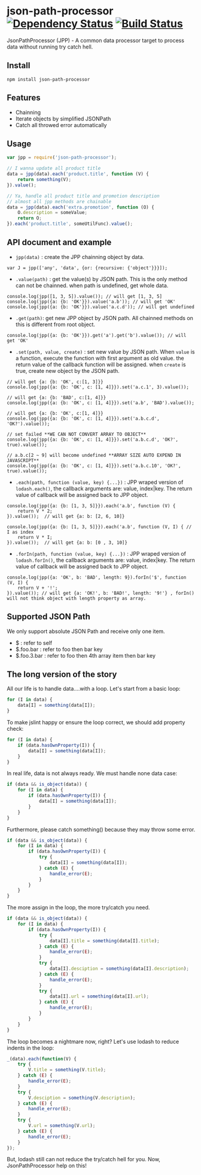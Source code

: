 json-path-processor [![Dependency Status](https://david-dm.org/zordius/json-path-processor.png)](https://david-dm.org/zordius/json-path-processor) [![Build Status](https://travis-ci.org/zordius/json-path-processor.svg?branch=master)](https://travis-ci.org/zordius/json-path-processor)
==========

JsonPathProcessor (JPP) - A common data processor target to process data without running try catch hell.

Install
-------

```
npm install json-path-processor
```

Features
--------

* Chainning
* Iterate objects by simplified JSONPath
* Catch all throwed error automatically

Usage
-----

```javascript
var jpp = require('json-path-processor');

// I wanna update all product title
data = jpp(data).each('product.title', function (V) {
    return something(V);
}).value();

// Ya, handle all product title and promotion description
// almost all jpp methods are chainable
data = jpp(data).each('extra.promotion', function (O) {
    O.description = someValue;
    return O;
}).each('product.title', someUtilFunc).value();
```

API document and example
------------------------

* `jpp(data)` : create the JPP chainning object by data.
```
var J = jpp(['any', 'data', {or: {recursive: {'object'}}}]);
```

* `.value(path)` : get the value(s) by JSON path. This is the only method can not be chainned. when path is undefined, get whole data.
```
console.log(jpp([1, 3, 5]).value()); // will get [1, 3, 5]
console.log(jpp({a: {b: 'OK'}}).value('a.b')); // will get 'OK'
console.log(jpp({a: {b: 'OK'}}).value('a.c.d')); // will get undefined
```

* `.get(path)`: get new JPP object by JSON path. All chainned methods on this is different from root object.
```
console.log(jpp({a: {b: 'OK'}}).get('a').get('b').value()); // will get 'OK'
```
* `.set(path, value, create)` : set new value by JSON path. When `value` is a function, execute the function with first argument as old value. the return value of the callback function will be assigned. when `create` is true, create new object by the JSON path.
```
// will get {a: {b: 'OK', c:[1, 3]}}
console.log(jpp({a: {b: 'OK', c: [1, 4]}}).set('a.c.1', 3).value());

// will get {a: {b: 'BAD', c:[1, 4]}}
console.log(jpp({a: {b: 'OK', c: [1, 4]}}).set('a.b', 'BAD').value());

// will get {a: {b: 'OK', c:[1, 4]}}
console.log(jpp({a: {b: 'OK', c: [1, 4]}}).set('a.b.c.d', 'OK?').value());

// set failed **WE CAN NOT CONVERT ARRAY TO OBJECT**
console.log(jpp({a: {b: 'OK', c: [1, 4]}}).set('a.b.c.d', 'OK?', true).value());

// a.b.c[2 ~ 9] will become undefined **ARRAY SIZE AUTO EXPEND IN JAVASCRIPT**
console.log(jpp({a: {b: 'OK', c: [1, 4]}}).set('a.b.c.10', 'OK?', true).value());
```

* `.each(path, function (value, key) {...})` : JPP wraped version of `lodash.each()`, the callback arguments are: value, index|key. The return value of callback will be assigned back to JPP object.
```
console.log(jpp({a: {b: [1, 3, 5]}}).each('a.b', function (V) {
    return V * 2;
}).value());  // will get {a: b: [2, 6, 10]}

console.log(jpp({a: {b: [1, 3, 5]}}).each('a.b', function (V, I) { // I as index
    return V * I;
}).value());  // will get {a: b: [0 , 3, 10]}
```

* `.forIn(path, function (value, key) {...})` : JPP wraped version of `lodash.forIn()`, the callback arguments are: value, index|key. The return value of callback will be assigned back to JPP object.
```
console.log(jpp({a: 'OK', b: 'BAD', length: 9}).forIn('$', function (V, I) {
    return V + '!';
}).value()); // will get {a: 'OK!', b: 'BAD!', length: '9!'} , forIn() will not think object with length property as array.
```

Supported JSON Path
-------------------

We only support absolute JSON Path and receive only one item.

* $ : refer to self
* $.foo.bar : refer to foo then bar key
* $.foo.3.bar : refer to foo then 4th array item then bar key

The long version of the story
-----------------------------

All our life is to handle data....with a loop. Let's start from a basic loop:

```javascript
for (I in data) {
    data[I] = something(data[I]);
}
```

To make jslint happy or ensure the loop correct, we should add property check:

```javascript
for (I in data) {
    if (data.hasOwnProperty(I)) {
        data[I] = something(data[I]);
    }
}
```

In real life, data is not always ready. We must handle none data case:

```javascript
if (data && is_object(data)) {
    for (I in data) {
        if (data.hasOwnProperty(I)) {
            data[I] = something(data[I]);
        }
    }
}
```

Furthermore, please catch something() because they may throw some error.

```javascript
if (data && is_object(data)) {
    for (I in data) {
        if (data.hasOwnProperty(I)) {
            try {
                data[I] = something(data[I]);
            } catch (E) {
                handle_error(E);
            }
        }
    }
}
```

The more assign in the loop, the more try/catch you need.

```javascript
if (data && is_object(data)) {
    for (I in data) {
        if (data.hasOwnProperty(I)) {
            try {
                data[I].title = something(data[I].title);
            } catch (E) {
                handle_error(E);
            }
            try {
                data[I].desciption = something(data[I].description);
            } catch (E) {
                handle_error(E);
            }
            try {
                data[I].url = something(data[I].url);
            } catch (E) {
                handle_error(E);
            }
        }
    }
}
```

The loop becomes a nightmare now, right? Let's use lodash to reduce indents in the loop:

```javascript
_(data).each(function(V) {
    try {
        V.title = something(V.title);
    } catch (E) {
        handle_error(E);
    }
    try {
        V.desciption = something(V.description);
    } catch (E) {
        handle_error(E);
    }
    try {
        V.url = something(V.url);
    } catch (E) {
        handle_error(E);
    }
});

```

But, lodash still can not reduce the try/catch hell for you. Now, JsonPathProcessor help on this!
